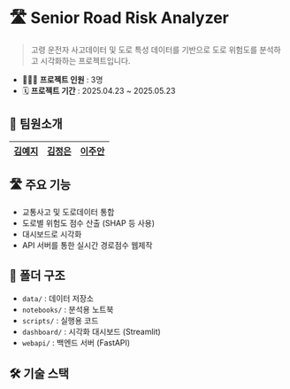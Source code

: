 # 🛣️ Senior Road Risk Analyzer
>  고령 운전자 사고데이터 및 도로 특성 데이터를 기반으로 도로 위험도를 분석하고 시각화하는 프로젝트입니다.

- 🧑‍🧒‍🧒 **프로젝트 인원** : 3명
- 🗓️ **프로젝트 기간** : 2025.04.23 ~ 2025.05.23


## 👥 팀원소개 
| [김예지](https://github.com/devyzz)   | [김정은](https://github.com/kje0316)  | [이주안](https://github.com/HI-JUAN)   |
| :-------------------------------------------- | :---------------------------------------- | :---------------------------------------------- |


## 🛣️ 주요 기능
- 교통사고 및 도로데이터 통합
- 도로별 위험도 점수 산출 (SHAP 등 사용)
- 대시보드로 시각화
- API 서버를 통한 실시간 경로점수 웹제작

## 📁 폴더 구조
- `data/` : 데이터 저장소
- `notebooks/` : 분석용 노트북
- `scripts/` : 실행용 코드
- `dashboard/` : 시각화 대시보드 (Streamlit)
- `webapi/` : 백엔드 서버 (FastAPI)

## 🛠️ 기술 스택
